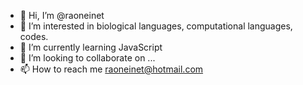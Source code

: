 - 👋 Hi, I’m @raoneinet
- 👀 I’m interested in biological languages, computational languages, codes.
- 🌱 I’m currently learning JavaScript
- 💞️ I’m looking to collaborate on ...
- 📫 How to reach me raoneinet@hotmail.com

<!---
raoneinet/raoneinet is a ✨ special ✨ repository because its `README.md` (this file) appears on your GitHub profile.
You can click the Preview link to take a look at your changes.
--->
